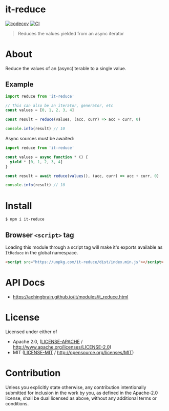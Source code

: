 # it-reduce

[![codecov](https://img.shields.io/codecov/c/github/achingbrain/it.svg?style=flat-square)](https://codecov.io/gh/achingbrain/it)
[![CI](https://img.shields.io/github/actions/workflow/status/achingbrain/it/js-test-and-release.yml?branch=main\&style=flat-square)](https://github.com/achingbrain/it/actions/workflows/js-test-and-release.yml?query=branch%3Amain)

> Reduces the values yielded from an async iterator

# About

Reduce the values of an (async)iterable to a single value.

## Example

```javascript
import reduce from 'it-reduce'

// This can also be an iterator, generator, etc
const values = [0, 1, 2, 3, 4]

const result = reduce(values, (acc, curr) => acc + curr, 0)

console.info(result) // 10
```

Async sources must be awaited:

```javascript
import reduce from 'it-reduce'

const values = async function * () {
  yield * [0, 1, 2, 3, 4]
}

const result = await reduce(values(), (acc, curr) => acc + curr, 0)

console.info(result) // 10
```

# Install

```console
$ npm i it-reduce
```

## Browser `<script>` tag

Loading this module through a script tag will make it's exports available as `ItReduce` in the global namespace.

```html
<script src="https://unpkg.com/it-reduce/dist/index.min.js"></script>
```

# API Docs

- <https://achingbrain.github.io/it/modules/it_reduce.html>

# License

Licensed under either of

- Apache 2.0, ([LICENSE-APACHE](LICENSE-APACHE) / <http://www.apache.org/licenses/LICENSE-2.0>)
- MIT ([LICENSE-MIT](LICENSE-MIT) / <http://opensource.org/licenses/MIT>)

# Contribution

Unless you explicitly state otherwise, any contribution intentionally submitted for inclusion in the work by you, as defined in the Apache-2.0 license, shall be dual licensed as above, without any additional terms or conditions.
